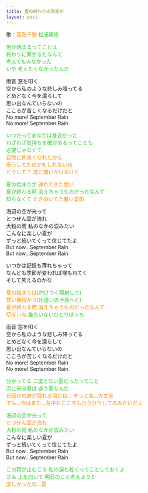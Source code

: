 ```yaml
---
title: 夏の終わりの雨音が
layout: post
---
```

歌：<font color="darkorange">高海千歌</font> <font color="limegreen">松浦果南</font>

<p><font color="limegreen">何か始まるってことは<br />
終わりに繋がるだなんて<br />
考えてもみなかった<br />
いや 考えたくなかったんだ</font></p>

<p>雨音 窓を叩く<br />
空から私のような悲しみ降ってる<br />
とめどなく今を濡らして<br />
思い出なんていらないの<br />
こころが苦しくなるだけだと<br />
No more! September Rain<br />
No more! September Rain</p>

<p><font color="limegreen">いつだってあなたは身近だった<br />
わざわざ気持ちを確かめるってことも<br />
必要じゃなくて</font><br />
<font color="darkorange">自然に仲良くなれたから<br />
安心してたのかもしれないね<br />
どうして？ 波に問いかけるけど</font></p>

<p><font color="limegreen">夏の始まりが</font> <font color="darkorange">連れてきた想い</font><br />
<font color="limegreen">夏が終わる時 消えちゃうものだったなんて</font><br />
<font color="limegreen">知らなくて</font> <font color="darkorange">ときめいてた暑い季節</font></p>

<p>海辺の空が光って<br />
とつぜん雲が流れ<br />
大粒の雨 私のなかの涙みたい<br />
こんなに楽しい夏が<br />
ずっと続いてくって信じてたよ<br />
But now…September Rain<br />
But now…September Rain</p>

<p>いつかは記憶も薄れちゃって<br />
なんども季節が変われば埋もれてく<br />
そして笑えるのかな</p>

<p><font color="darkorange">夏の始まりは</font><font color="limegreen">(灼けつく陽射しで)</font><br />
<font color="darkorange">甘い期待から</font><font color="limegreen">(出逢いの予感へと)</font><br />
<font color="darkorange">夏が終わる時 消えちゃうものだったなんて</font><br />
<font color="darkorange">切ないね</font> <font color="limegreen">誰もいないひとりぼっち</font></p>

<p>雨音 窓を叩く<br />
空から私のような悲しみ降ってる<br />
とめどなく今を濡らして<br />
思い出なんていらないの<br />
こころが苦しくなるだけだと<br />
No more! September Rain<br />
No more! September Rain</p>

<p><font color="limegreen">分かってる 二度とない夏だったってこと<br />
次に来る夏は 違う夏なんだ</font><br />
<font color="darkorange">日焼けの跡が薄れる頃には… きっとね…大丈夫<br />
でも…今はまた…背中もこころもひりひりしてるみたいだよ</font></p>

<p><font color="limegreen">海辺の空が光って</font><br />
<font color="darkorange">とつぜん雲が流れ</font><br />
<font color="limegreen">大粒の雨 私のなかの涙みたい</font><br />
こんなに楽しい夏が<br />
ずっと続いてくって信じてたよ<br />
But now…September Rain<br />
But now…September Rain</p>

<p><font color="limegreen">この雨が止むころ 私の涙も乾くってことしておくよ<br />
さぁ 上を向いて 明日のこと考えようか</font><br />
<font color="darkorange">楽しかったね…夏</font></p>